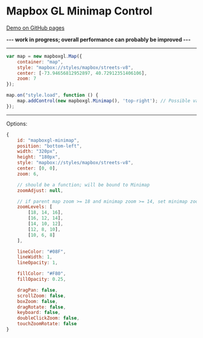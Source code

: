 # Mapbox GL Minimap Control

[Demo on GitHub pages](http://aesqe.github.io/mapboxgl-minimap/)

**--- work in progress; overall performance can probably be improved ---**

---

```javascript
var map = new mapboxgl.Map({
	container: "map",
	style: "mapbox://styles/mapbox/streets-v8",
	center: [-73.94656812952897, 40.72912351406106],
	zoom: 7
});

map.on("style.load", function () {
	map.addControl(new mapboxgl.Minimap(), 'top-right'); // Possible values are bottom-left, bottom-right, top-left, top-right
});
```

---

Options:

```javascript
{
	id: "mapboxgl-minimap",
	position: "bottom-left",
	width: "320px",
	height: "180px",
	style: "mapbox://styles/mapbox/streets-v8",
	center: [0, 0],
	zoom: 6,

	// should be a function; will be bound to Minimap
	zoomAdjust: null,

	// if parent map zoom >= 18 and minimap zoom >= 14, set minimap zoom to 16
	zoomLevels: [
		[18, 14, 16],
		[16, 12, 14],
		[14, 10, 12],
		[12, 8, 10],
		[10, 6, 8]
	],

	lineColor: "#08F",
	lineWidth: 1,
	lineOpacity: 1,

	fillColor: "#F80",
	fillOpacity: 0.25,

	dragPan: false,
	scrollZoom: false,
	boxZoom: false,
	dragRotate: false,
	keyboard: false,
	doubleClickZoom: false,
	touchZoomRotate: false
}
```
